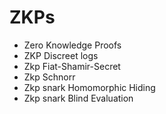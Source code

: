 # ZKPs
- Zero Knowledge Proofs
- ZKP Discreet logs
- Zkp Fiat-Shamir-Secret
- Zkp Schnorr
- Zkp snark Homomorphic Hiding
- Zkp snark Blind Evaluation